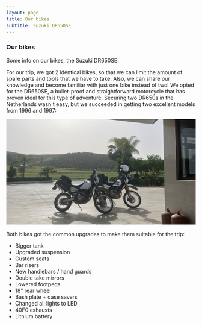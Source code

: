 ```yaml
---
layout: page
title: Our bikes
subtitle: Suzuki DR650SE
---
```


### Our bikes

Some info on our bikes, the Suzuki DR650SE.

For our trip, we got 2 identical bikes, so that we can limit the amount of spare parts and tools that we have to take. Also, we can share our knowledge and become familiar with just one bike instead of two! We opted for the DR650SE, a bullet-proof and straightforward motorcycle that has proven ideal for this type of adventure. Securing two DR650s in the Netherlands wasn't easy, but we succeeded in getting two excellent models from 1996 and 1997:

![DR650SE](/assets/img/DR650.jpg)

Both bikes got the common upgrades to make them suitable for the trip:

- Bigger tank
- Upgraded suspension
- Custom seats
- Bar risers
- New handlebars / hand guards
- Double take mirrors
- Lowered footpegs
- 18" rear wheel
- Bash plate + case savers
- Changed all lights to LED
- 40F0 exhausts
- Lithium battery
